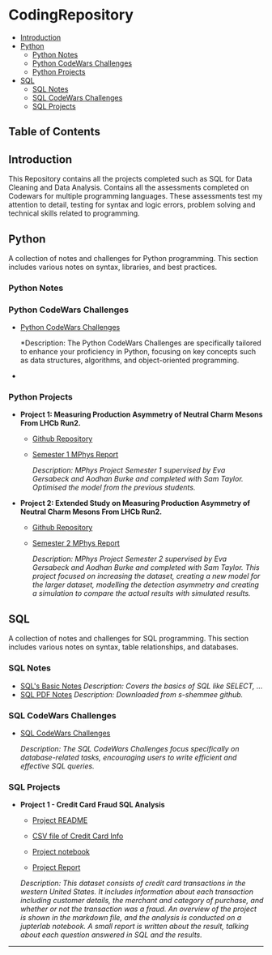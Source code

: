 # CodingRepository<!-- omit in toc -->

- [Introduction](#introduction)
- [Python](#python)
  - [Python Notes](#python-notes)
  - [Python CodeWars Challenges](#python-codewars-challenges)
  - [Python Projects](#python-projects)
- [SQL](#sql)
  - [SQL Notes](#sql-notes)
  - [SQL CodeWars Challenges](#sql-codewars-challenges)
  - [SQL Projects](#sql-projects)


## Table of Contents<!-- omit in toc -->

## Introduction

This Repository contains all the projects completed such as SQL for Data Cleaning and Data Analysis.
Contains all the assessments completed on Codewars for multiple programming languages.
These assessments test my attention to detail, testing for syntax and logic errors, problem solving and technical skills related to programming.


## Python

  A collection of notes and challenges for Python programming. This section includes various notes on syntax, libraries, and best practices. 

  ### Python Notes

  ### Python CodeWars Challenges 

  - [Python CodeWars Challenges](CodeWarsREADME.md#python-challenges)

    *Description: The Python CodeWars Challenges are specifically tailored to enhance your proficiency in Python, focusing on key concepts such as data structures, algorithms, and object-oriented programming.
*

  ### Python Projects

  - **Project 1: Measuring Production Asymmetry of Neutral Charm Mesons From LHCb Run2.**
  
    - [Github Repository](https://github.com/sjtaylor-9/LHCb-D0-asymmetry-1)
    - [Semester 1 MPhys Report](Python/Report/Masters_S1.pdf)

      *Description: MPhys Project Semester 1 supervised by Eva Gersabeck and Aodhan Burke and completed with Sam Taylor. 
                    Optimised the model from the previous students.*

  - **Project 2: Extended Study on Measuring Production Asymmetry of Neutral Charm Mesons From LHCb Run2.**
  
    - [Github Repository](https://github.com/sjtaylor-9/LHCb-D0-asymmetry-2)
    - [Semester 2 MPhys Report](Python/Report/Masters_S2.pdf)


      *Description: MPhys Project Semester 2 supervised by Eva Gersabeck and Aodhan Burke and completed with Sam Taylor.
                    This project focused on increasing the dataset, creating a new model for the larger dataset, modelling the detection asymmetry and creating a simulation to compare the actual results with simulated results.*

## SQL

  A collection of notes and challenges for SQL programming. This section includes various notes on syntax, table relationships, and databases.

  ### SQL Notes 
  - [SQL's Basic Notes](SQL/Notes/SQL_notes.md) *Description: Covers the basics of SQL like SELECT, ...*
  - [SQL PDF Notes](<SQL/Notes/SQL Notes PDF.pdf>) *Description: Downloaded from s-shemmee github.*


  ### SQL CodeWars Challenges
  
  - [SQL CodeWars Challenges](CodeWarsREADME.md#sql-challenges)
  
    *Description: The SQL CodeWars Challenges focus specifically on database-related tasks, encouraging users to write efficient and effective SQL queries.*

  ### SQL Projects

  - **Project 1 - Credit Card Fraud SQL Analysis**
  
    - [Project README](SQL/6kyu/Projects/CreditCardFraud/)
  
    - [CSV file of Credit Card Info](SQL/6kyu/Projects/CreditCardFraud/)
    
    - [Project notebook](SQL/6kyu/Projects/CreditCardFraud/)

    - [Project Report](SQL/6kyu/Projects/CreditCardFraud/)

    *Description: This dataset consists of credit card transactions in the western United States. It includes information about each transaction including customer details, the merchant and category of purchase, and whether or not the transaction was a fraud. An overview of the project is shown in the markdown file, and the analysis is conducted on a jupterlab notebook. A small report is written about the result, talking about each question answered in SQL and the results.*



---
  


